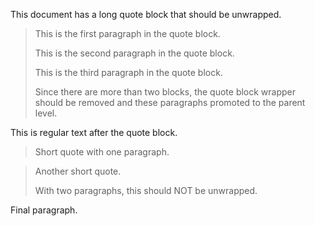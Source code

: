 This document has a long quote block that should be unwrapped.

> This is the first paragraph in the quote block.
>
> This is the second paragraph in the quote block.
>
> This is the third paragraph in the quote block.
>
> Since there are more than two blocks, the quote block wrapper should be removed and these paragraphs promoted to the parent level.

This is regular text after the quote block.

> Short quote with one paragraph.

> Another short quote.
>
> With two paragraphs, this should NOT be unwrapped.

Final paragraph.
